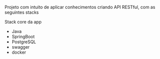 Projeto com intuito de aplicar conhecimentos criando API RESTful, com as seguintes stacks

Stack core da app
- Java
- SpringBoot
- PostgreSQL
- swagger
- docker


